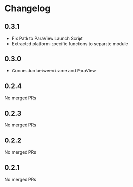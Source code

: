 # Changelog

<!-- <START NEW CHANGELOG ENTRY> -->

## 0.3.1

- Fix Path to ParaView Launch Script
- Extracted platform-specific functions to separate module

<!-- <END NEW CHANGELOG ENTRY> -->

## 0.3.0

- Connection between trame and ParaView

## 0.2.4

No merged PRs

## 0.2.3

No merged PRs

## 0.2.2

No merged PRs

## 0.2.1

No merged PRs
